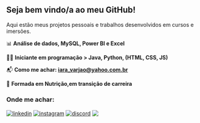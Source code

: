<h2 align="left">Seja bem vindo/a ao meu GitHub!</h2>

Aqui estão meus projetos pessoais e trabalhos desenvolvidos em cursos e imersões.

:bar_chart: **Análise de dados, MySQL, Power BI e Excel**

:woman_technologist: **Iniciante em programação > Java, Python, (HTML, CSS, JS)**

:mailbox_with_mail: **Como me achar: iara_varjao@yahoo.com.br**

:arrows_counterclockwise: **Formada em Nutrição,em transição de carreira**

<p>
<h3 align="left">Onde me achar:</h3>
<a href="https://www.linkedin.com/in/iaravarjao/" target="blank"><img align="center" src="https://img.shields.io/badge/LinkedIn-0077B5?style=for-the-badge&logo=linkedin&logoColor=white" alt="linkedin" /></a>
<a href="https://instagram.com/iaravarjao" target="blank"><img align="center" src="https://img.shields.io/badge/Instagram-E4405F?style=for-the-badge&logo=instagram&logoColor=white" alt="instagram" /></a>
<a href="https://discord.gg/IaraVarjao#8403" target="blank"><img align="center" src="https://img.shields.io/badge/Discord-5865F2?style=for-the-badge&logo=discord&logoColor=white" alt="discord" /></a>
<a href="https://www.hackerrank.com/iara_varjao" target="blank"><img align="center" src="https://img.shields.io/badge/-Hackerrank-2EC866?style=for-the-badge&logo=HackerRank&logoColor=white alt="hackerrank" /></a>
</p>
